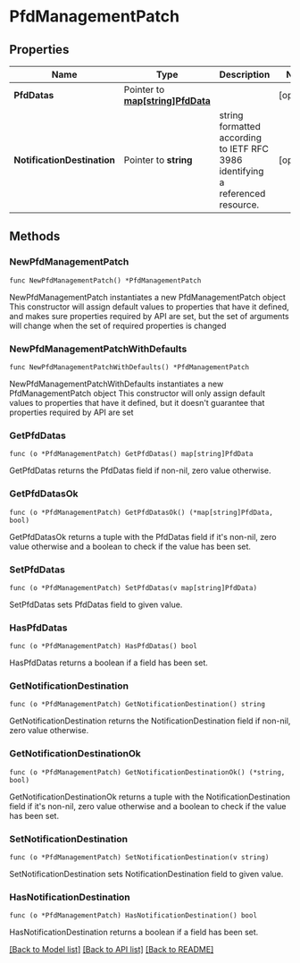 # PfdManagementPatch

## Properties

Name | Type | Description | Notes
------------ | ------------- | ------------- | -------------
**PfdDatas** | Pointer to [**map[string]PfdData**](PfdData.md) |  | [optional] 
**NotificationDestination** | Pointer to **string** | string formatted according to IETF RFC 3986 identifying a referenced resource. | [optional] 

## Methods

### NewPfdManagementPatch

`func NewPfdManagementPatch() *PfdManagementPatch`

NewPfdManagementPatch instantiates a new PfdManagementPatch object
This constructor will assign default values to properties that have it defined,
and makes sure properties required by API are set, but the set of arguments
will change when the set of required properties is changed

### NewPfdManagementPatchWithDefaults

`func NewPfdManagementPatchWithDefaults() *PfdManagementPatch`

NewPfdManagementPatchWithDefaults instantiates a new PfdManagementPatch object
This constructor will only assign default values to properties that have it defined,
but it doesn't guarantee that properties required by API are set

### GetPfdDatas

`func (o *PfdManagementPatch) GetPfdDatas() map[string]PfdData`

GetPfdDatas returns the PfdDatas field if non-nil, zero value otherwise.

### GetPfdDatasOk

`func (o *PfdManagementPatch) GetPfdDatasOk() (*map[string]PfdData, bool)`

GetPfdDatasOk returns a tuple with the PfdDatas field if it's non-nil, zero value otherwise
and a boolean to check if the value has been set.

### SetPfdDatas

`func (o *PfdManagementPatch) SetPfdDatas(v map[string]PfdData)`

SetPfdDatas sets PfdDatas field to given value.

### HasPfdDatas

`func (o *PfdManagementPatch) HasPfdDatas() bool`

HasPfdDatas returns a boolean if a field has been set.

### GetNotificationDestination

`func (o *PfdManagementPatch) GetNotificationDestination() string`

GetNotificationDestination returns the NotificationDestination field if non-nil, zero value otherwise.

### GetNotificationDestinationOk

`func (o *PfdManagementPatch) GetNotificationDestinationOk() (*string, bool)`

GetNotificationDestinationOk returns a tuple with the NotificationDestination field if it's non-nil, zero value otherwise
and a boolean to check if the value has been set.

### SetNotificationDestination

`func (o *PfdManagementPatch) SetNotificationDestination(v string)`

SetNotificationDestination sets NotificationDestination field to given value.

### HasNotificationDestination

`func (o *PfdManagementPatch) HasNotificationDestination() bool`

HasNotificationDestination returns a boolean if a field has been set.


[[Back to Model list]](../README.md#documentation-for-models) [[Back to API list]](../README.md#documentation-for-api-endpoints) [[Back to README]](../README.md)


